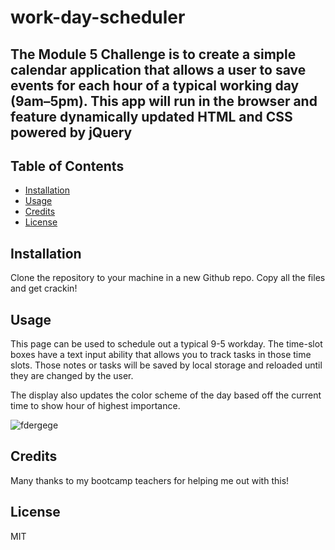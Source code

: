 # work-day-scheduler

## The Module 5 Challenge is to create a simple calendar application that allows a user to save events for each hour of a typical working day (9am–5pm). This app will run in the browser and feature dynamically updated HTML and CSS powered by jQuery


## Table of Contents

- [Installation](#installation)
- [Usage](#usage)
- [Credits](#credits)
- [License](#license)

## Installation

Clone the repository to your machine in a new Github repo. Copy all the files and get crackin!

## Usage

This page can be used to schedule out a typical 9-5 workday. The time-slot boxes have a text input ability that allows you to track tasks in those time slots. Those notes or tasks will be saved by local storage and reloaded until they are changed by the user. 

The display also updates the color scheme of the day based off the current time to show hour of highest importance. 

![fdergege](https://github.com/clarissafuller/work-day-scheduler/assets/141360959/a6e9eb4b-8511-49b0-a8da-91059dc45c9d)

  
## Credits

Many thanks to my bootcamp teachers for helping me out with this!

## License

MIT
